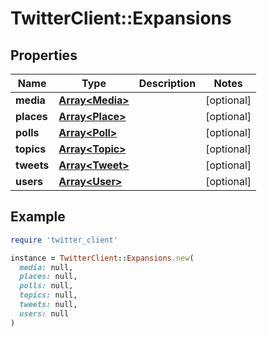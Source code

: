 # TwitterClient::Expansions

## Properties

| Name | Type | Description | Notes |
| ---- | ---- | ----------- | ----- |
| **media** | [**Array&lt;Media&gt;**](Media.md) |  | [optional] |
| **places** | [**Array&lt;Place&gt;**](Place.md) |  | [optional] |
| **polls** | [**Array&lt;Poll&gt;**](Poll.md) |  | [optional] |
| **topics** | [**Array&lt;Topic&gt;**](Topic.md) |  | [optional] |
| **tweets** | [**Array&lt;Tweet&gt;**](Tweet.md) |  | [optional] |
| **users** | [**Array&lt;User&gt;**](User.md) |  | [optional] |

## Example

```ruby
require 'twitter_client'

instance = TwitterClient::Expansions.new(
  media: null,
  places: null,
  polls: null,
  topics: null,
  tweets: null,
  users: null
)
```

